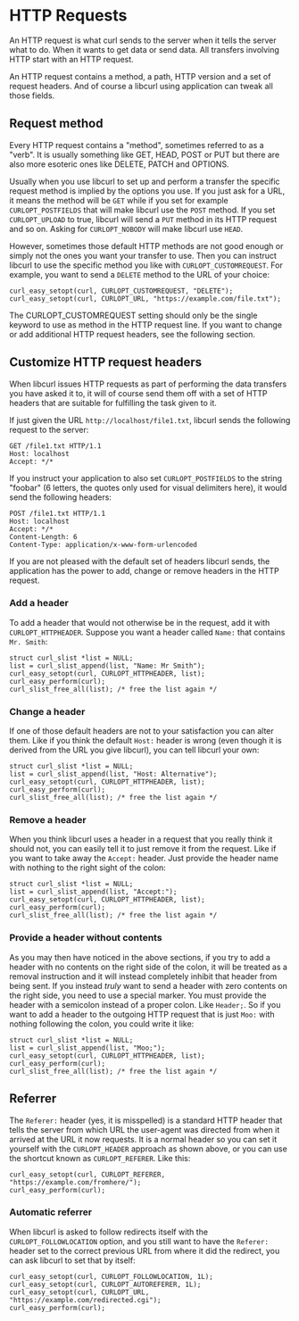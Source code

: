 # HTTP Requests

An HTTP request is what curl sends to the server when it tells the server what
to do. When it wants to get data or send data. All transfers involving HTTP
start with an HTTP request.

An HTTP request contains a method, a path, HTTP version and a set of request
headers. And of course a libcurl using application can tweak all those fields.

## Request method

Every HTTP request contains a "method", sometimes referred to as a "verb". It
is usually something like GET, HEAD, POST or PUT but there are also more
esoteric ones like DELETE, PATCH and OPTIONS.

Usually when you use libcurl to set up and perform a transfer the specific
request method is implied by the options you use. If you just ask for a URL,
it means the method will be `GET` while if you set for example
`CURLOPT_POSTFIELDS` that will make libcurl use the `POST` method. If you set
`CURLOPT_UPLOAD` to true, libcurl will send a `PUT` method in its HTTP request
and so on. Asking for `CURLOPT_NOBODY` will make libcurl use `HEAD`.

However, sometimes those default HTTP methods are not good enough or simply
not the ones you want your transfer to use. Then you can instruct libcurl to
use the specific method you like with `CURLOPT_CUSTOMREQUEST`. For example,
you want to send a `DELETE` method to the URL of your choice:

    curl_easy_setopt(curl, CURLOPT_CUSTOMREQUEST, "DELETE");
    curl_easy_setopt(curl, CURLOPT_URL, "https://example.com/file.txt");

The CURLOPT_CUSTOMREQUEST setting should only be the single keyword to use as
method in the HTTP request line. If you want to change or add additional HTTP
request headers, see the following section.

## Customize HTTP request headers

When libcurl issues HTTP requests as part of performing the data transfers you
have asked it to, it will of course send them off with a set of HTTP headers
that are suitable for fulfilling the task given to it.

If just given the URL `http://localhost/file1.txt`, libcurl sends the
following request to the server:

    GET /file1.txt HTTP/1.1
    Host: localhost
    Accept: */*

If you instruct your application to also set `CURLOPT_POSTFIELDS` to the
string "foobar" (6 letters, the quotes only used for visual delimiters here),
it would send the following headers:

    POST /file1.txt HTTP/1.1
    Host: localhost
    Accept: */*
    Content-Length: 6
    Content-Type: application/x-www-form-urlencoded

If you are not pleased with the default set of headers libcurl sends, the
application has the power to add, change or remove headers in the HTTP
request.

### Add a header

To add a header that would not otherwise be in the request, add it with
`CURLOPT_HTTPHEADER`. Suppose you want a header called `Name:` that contains
`Mr. Smith`:

    struct curl_slist *list = NULL;
    list = curl_slist_append(list, "Name: Mr Smith");
    curl_easy_setopt(curl, CURLOPT_HTTPHEADER, list);
    curl_easy_perform(curl);
    curl_slist_free_all(list); /* free the list again */

### Change a header

If one of those default headers are not to your satisfaction you can alter
them. Like if you think the default `Host:` header is wrong (even though it is
derived from the URL you give libcurl), you can tell libcurl your own:

    struct curl_slist *list = NULL;
    list = curl_slist_append(list, "Host: Alternative");
    curl_easy_setopt(curl, CURLOPT_HTTPHEADER, list);
    curl_easy_perform(curl);
    curl_slist_free_all(list); /* free the list again */

### Remove a header

When you think libcurl uses a header in a request that you really think it
should not, you can easily tell it to just remove it from the request. Like if
you want to take away the `Accept:` header. Just provide the header name with
nothing to the right sight of the colon:

    struct curl_slist *list = NULL;
    list = curl_slist_append(list, "Accept:");
    curl_easy_setopt(curl, CURLOPT_HTTPHEADER, list);
    curl_easy_perform(curl);
    curl_slist_free_all(list); /* free the list again */

### Provide a header without contents

As you may then have noticed in the above sections, if you try to add a header
with no contents on the right side of the colon, it will be treated as a
removal instruction and it will instead completely inhibit that header from
being sent. If you instead *truly* want to send a header with zero contents on
the right side, you need to use a special marker. You must provide the header
with a semicolon instead of a proper colon. Like `Header;`. So if you want to
add a header to the outgoing HTTP request that is just `Moo:` with nothing
following the colon, you could write it like:

    struct curl_slist *list = NULL;
    list = curl_slist_append(list, "Moo;");
    curl_easy_setopt(curl, CURLOPT_HTTPHEADER, list);
    curl_easy_perform(curl);
    curl_slist_free_all(list); /* free the list again */

## Referrer

The `Referer:` header (yes, it is misspelled) is a standard HTTP header that
tells the server from which URL the user-agent was directed from when it
arrived at the URL it now requests. It is a normal header so you can set it
yourself with the `CURLOPT_HEADER` approach as shown above, or you can use the
shortcut known as `CURLOPT_REFERER`. Like this:

    curl_easy_setopt(curl, CURLOPT_REFERER, "https://example.com/fromhere/");
    curl_easy_perform(curl);

### Automatic referrer

When libcurl is asked to follow redirects itself with the
`CURLOPT_FOLLOWLOCATION` option, and you still want to have the `Referer:`
header set to the correct previous URL from where it did the redirect, you can
ask libcurl to set that by itself:

    curl_easy_setopt(curl, CURLOPT_FOLLOWLOCATION, 1L);
    curl_easy_setopt(curl, CURLOPT_AUTOREFERER, 1L);
    curl_easy_setopt(curl, CURLOPT_URL, "https://example.com/redirected.cgi");
    curl_easy_perform(curl);
